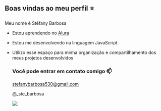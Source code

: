 ## Boas vindas ao meu perfil ⭐

Meu nome é Stéfany Barbosa 

- Estou aprendendo no [Alura](https://www.alura.com.br)
- Estou me desenvolvendo na linguagem JavaScript
- Utilizo esse espaço para minha organização e compartilhamento dos meus projetos desenvolvidos

  ### Você pode entrar em contato comigo 📫

  stefanybarbosa530@gmail.com
  
  @_ste_barbosa

  ![](https://media1.tenor.com/m/CZKpU3UsfskAAAAC/toni-chopper-chopper.gif)
  
